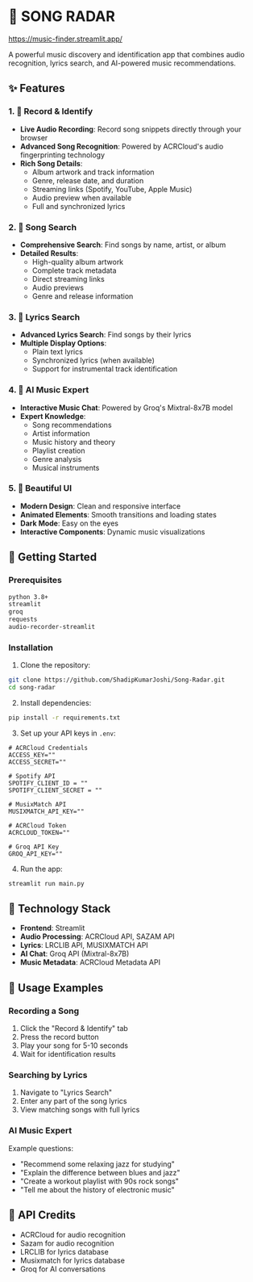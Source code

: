 # 🎵 SONG RADAR

https://music-finder.streamlit.app/

A powerful music discovery and identification app that combines audio recognition, lyrics search, and AI-powered music recommendations.

## ✨ Features

### 1. 🎤 Record & Identify
- **Live Audio Recording**: Record song snippets directly through your browser
- **Advanced Song Recognition**: Powered by ACRCloud's audio fingerprinting technology
- **Rich Song Details**:
  - Album artwork and track information
  - Genre, release date, and duration
  - Streaming links (Spotify, YouTube, Apple Music)
  - Audio preview when available
  - Full and synchronized lyrics

### 2. 🔎 Song Search
- **Comprehensive Search**: Find songs by name, artist, or album
- **Detailed Results**:
  - High-quality album artwork
  - Complete track metadata
  - Direct streaming links
  - Audio previews
  - Genre and release information

### 3. 📝 Lyrics Search
- **Advanced Lyrics Search**: Find songs by their lyrics
- **Multiple Display Options**:
  - Plain text lyrics
  - Synchronized lyrics (when available)
  - Support for instrumental track identification

### 4. 🤖 AI Music Expert
- **Interactive Music Chat**: Powered by Groq's Mixtral-8x7B model
- **Expert Knowledge**:
  - Song recommendations
  - Artist information
  - Music history and theory
  - Playlist creation
  - Genre analysis
  - Musical instruments
  
### 5. 🎨 Beautiful UI
- **Modern Design**: Clean and responsive interface
- **Animated Elements**: Smooth transitions and loading states
- **Dark Mode**: Easy on the eyes
- **Interactive Components**: Dynamic music visualizations

## 🚀 Getting Started

### Prerequisites
```bash
python 3.8+
streamlit
groq
requests
audio-recorder-streamlit
```

### Installation
1. Clone the repository:
```bash
git clone https://github.com/ShadipKumarJoshi/Song-Radar.git
cd song-radar
```

2. Install dependencies:
```bash
pip install -r requirements.txt
```

3. Set up your API keys in `.env`:
```env
# ACRCloud Credentials
ACCESS_KEY=""
ACCESS_SECRET=""

# Spotify API
SPOTIFY_CLIENT_ID = ""
SPOTIFY_CLIENT_SECRET = ""

# MusixMatch API
MUSIXMATCH_API_KEY=""

# ACRCloud Token
ACRCLOUD_TOKEN=""

# Groq API Key
GROQ_API_KEY=""

```

4. Run the app:
```bash
streamlit run main.py
```

## 🔧 Technology Stack

- **Frontend**: Streamlit
- **Audio Processing**: ACRCloud API, SAZAM API
- **Lyrics**: LRCLIB API, MUSIXMATCH API
- **AI Chat**: Groq API (Mixtral-8x7B)
- **Music Metadata**: ACRCloud Metadata API

## 🎯 Usage Examples

### Recording a Song
1. Click the "Record & Identify" tab
2. Press the record button
3. Play your song for 5-10 seconds
4. Wait for identification results

### Searching by Lyrics
1. Navigate to "Lyrics Search"
2. Enter any part of the song lyrics
3. View matching songs with full lyrics

### AI Music Expert
Example questions:
- "Recommend some relaxing jazz for studying"
- "Explain the difference between blues and jazz"
- "Create a workout playlist with 90s rock songs"
- "Tell me about the history of electronic music"

## 📝 API Credits
- ACRCloud for audio recognition
- Sazam for audio recognition
- LRCLIB for lyrics database
- Musixmatch for lyrics database
- Groq for AI conversations
